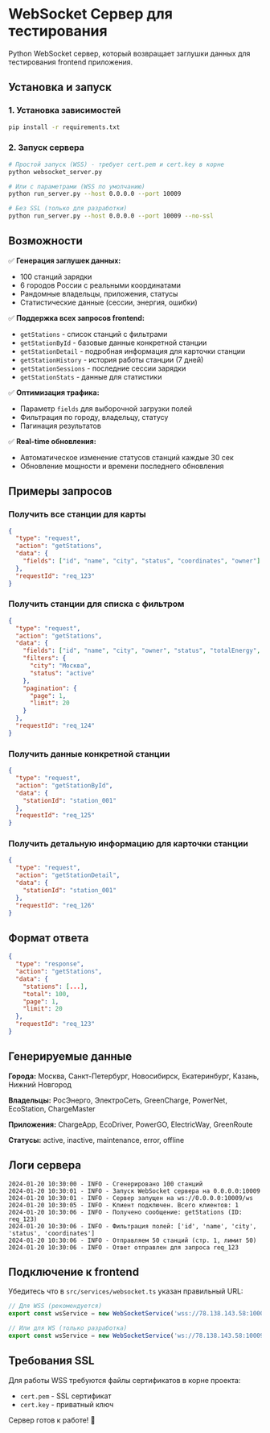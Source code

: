 # WebSocket Сервер для тестирования

Python WebSocket сервер, который возвращает заглушки данных для тестирования frontend приложения.

## Установка и запуск

### 1. Установка зависимостей
```bash
pip install -r requirements.txt
```

### 2. Запуск сервера
```bash
# Простой запуск (WSS) - требует cert.pem и cert.key в корне
python websocket_server.py

# Или с параметрами (WSS по умолчанию)
python run_server.py --host 0.0.0.0 --port 10009

# Без SSL (только для разработки)
python run_server.py --host 0.0.0.0 --port 10009 --no-ssl
```

## Возможности

✅ **Генерация заглушек данных:**
- 100 станций зарядки
- 6 городов России с реальными координатами
- Рандомные владельцы, приложения, статусы
- Статистические данные (сессии, энергия, ошибки)

✅ **Поддержка всех запросов frontend:**
- `getStations` - список станций с фильтрами
- `getStationById` - базовые данные конкретной станции  
- `getStationDetail` - подробная информация для карточки станции
- `getStationHistory` - история работы станции (7 дней)
- `getStationSessions` - последние сессии зарядки
- `getStationStats` - данные для статистики

✅ **Оптимизация трафика:**
- Параметр `fields` для выборочной загрузки полей
- Фильтрация по городу, владельцу, статусу
- Пагинация результатов

✅ **Real-time обновления:**
- Автоматическое изменение статусов станций каждые 30 сек
- Обновление мощности и времени последнего обновления

## Примеры запросов

### Получить все станции для карты
```json
{
  "type": "request",
  "action": "getStations", 
  "data": {
    "fields": ["id", "name", "city", "status", "coordinates", "owner"]
  },
  "requestId": "req_123"
}
```

### Получить станции для списка с фильтром
```json
{
  "type": "request",
  "action": "getStations",
  "data": {
    "fields": ["id", "name", "city", "owner", "status", "totalEnergy", "currentPower"],
    "filters": {
      "city": "Москва",
      "status": "active"
    },
    "pagination": {
      "page": 1,
      "limit": 20
    }
  },
  "requestId": "req_124"
}
```

### Получить данные конкретной станции
```json
{
  "type": "request", 
  "action": "getStationById",
  "data": {
    "stationId": "station_001"
  },
  "requestId": "req_125"
}
```

### Получить детальную информацию для карточки станции
```json
{
  "type": "request",
  "action": "getStationDetail", 
  "data": {
    "stationId": "station_001"
  },
  "requestId": "req_126"
}
```

## Формат ответа

```json
{
  "type": "response",
  "action": "getStations",
  "data": {
    "stations": [...],
    "total": 100,
    "page": 1, 
    "limit": 20
  },
  "requestId": "req_123"
}
```

## Генерируемые данные

**Города:** Москва, Санкт-Петербург, Новосибирск, Екатеринбург, Казань, Нижний Новгород

**Владельцы:** РосЭнерго, ЭлектроСеть, GreenCharge, PowerNet, EcoStation, ChargeMaster

**Приложения:** ChargeApp, EcoDriver, PowerGO, ElectricWay, GreenRoute

**Статусы:** active, inactive, maintenance, error, offline

## Логи сервера

```
2024-01-20 10:30:00 - INFO - Сгенерировано 100 станций
2024-01-20 10:30:01 - INFO - Запуск WebSocket сервера на 0.0.0.0:10009
2024-01-20 10:30:01 - INFO - Сервер запущен на ws://0.0.0.0:10009/ws
2024-01-20 10:30:05 - INFO - Клиент подключен. Всего клиентов: 1
2024-01-20 10:30:06 - INFO - Получено сообщение: getStations (ID: req_123)
2024-01-20 10:30:06 - INFO - Фильтрация полей: ['id', 'name', 'city', 'status', 'coordinates']
2024-01-20 10:30:06 - INFO - Отправляем 50 станций (стр. 1, лимит 50)
2024-01-20 10:30:06 - INFO - Ответ отправлен для запроса req_123
```

## Подключение к frontend

Убедитесь что в `src/services/websocket.ts` указан правильный URL:

```typescript
// Для WSS (рекомендуется)
export const wsService = new WebSocketService('wss://78.138.143.58:10009/ws');

// Или для WS (только разработка)
export const wsService = new WebSocketService('ws://78.138.143.58:10009/ws');
```

## Требования SSL

Для работы WSS требуются файлы сертификатов в корне проекта:
- `cert.pem` - SSL сертификат
- `cert.key` - приватный ключ

Сервер готов к работе! 🚀
